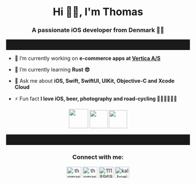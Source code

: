 <h1 align="center">Hi 👋🏻, I'm Thomas</h1>
<h3 align="center">A passionate iOS developer from Denmark 🍎📱</h3>

<hr style="padding:1em;">

- 🔭 I’m currently working on **e-commerce apps at [Vertica A/S](https://vertica.dk)**

- 🌱 I’m currently learning **Rust 😎**

- 💬 Ask me about **iOS, Swift, SwiftUI, UIKit, Objective-C and Xcode Cloud**

- ⚡ Fun fact **I love iOS, beer, photography and road-cycling 📱🍺📸🚴🏻‍♂️**

<p align="center">
  <img src="https://developer.apple.com/assets/elements/icons/swiftui/swiftui-96x96_2x.png" width="53" height="53"  /> 
  <img src="https://developer.apple.com/swift/images/swift-logo.svg" width="50" height="50" /> 
  <img src="https://icon.icepanel.io/Technology/svg/Objective-C.svg" width="50" height="50" /> 
</p>

<hr style="padding:1em;">
<h3 align="center">Connect with me:</h3>
<p align="center">
<a href="https://twitter.com/thomascle" target="blank"><img align="center" src="https://raw.githubusercontent.com/rahuldkjain/github-profile-readme-generator/master/src/images/icons/Social/twitter.svg" alt="thomascle" height="30" width="40" /></a>
<a href="https://linkedin.com/in/thomascle" target="blank"><img align="center" src="https://raw.githubusercontent.com/rahuldkjain/github-profile-readme-generator/master/src/images/icons/Social/linked-in-alt.svg" alt="thomascle" height="30" width="40" /></a>
<a href="https://stackoverflow.com/users/1118969" target="blank"><img align="center" src="https://raw.githubusercontent.com/rahuldkjain/github-profile-readme-generator/master/src/images/icons/Social/stack-overflow.svg" alt="1118969" height="30" width="40" /></a>
<a href="https://instagram.com/kalhoejphotography" target="blank"><img align="center" src="https://raw.githubusercontent.com/rahuldkjain/github-profile-readme-generator/master/src/images/icons/Social/instagram.svg" alt="kalhoejphotography" height="30" width="40" /></a>
</p>
